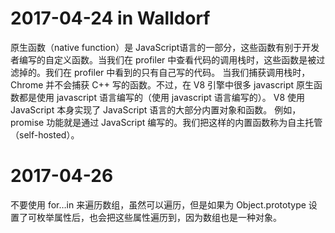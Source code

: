 # 2017-04-24 in Walldorf

原生函数（native function）是 JavaScript语言的一部分，这些函数有别于开发者编写的自定义函数。当我们在 profiler 中查看代码的调用栈时，这些函数是被过滤掉的。我们在 profiler 中看到的只有自己写的代码。
当我们捕获调用栈时，Chrome 并不会捕获 C++ 写的函数。不过，在 V8 引擎中很多 javascript 原生函数都是使用 javascript 语言编写的（使用 javascript 语言编写的）。
V8 使用 JavaScript 本身实现了 JavaScript 语言的大部分内置对象和函数。 例如，promise 功能就是通过 JavaScript 编写的。我们把这样的内置函数称为自主托管（self-hosted）。

# 2017-04-26
不要使用 for…in 来遍历数组，虽然可以遍历，但是如果为 Object.prototype 设置了可枚举属性后，也会把这些属性遍历到，因为数组也是一种对象。